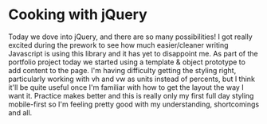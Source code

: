 # Cooking with jQuery

Today we dove into jQuery, and there are so many possibilities! I got really excited during the prework to see how much easier/cleaner writing Javascript is using this library and it has yet to disappoint me. As part of the portfolio project today we started using a template & object prototype to add content to the page. I'm having difficulty getting the styling right, particularly working with vh and vw as units instead of percents, but I think it'll be quite useful once I'm familiar with how to get the layout the way I want it. Practice makes better and this is really only my first full day styling mobile-first so I'm feeling pretty good with my understanding, shortcomings and all.
